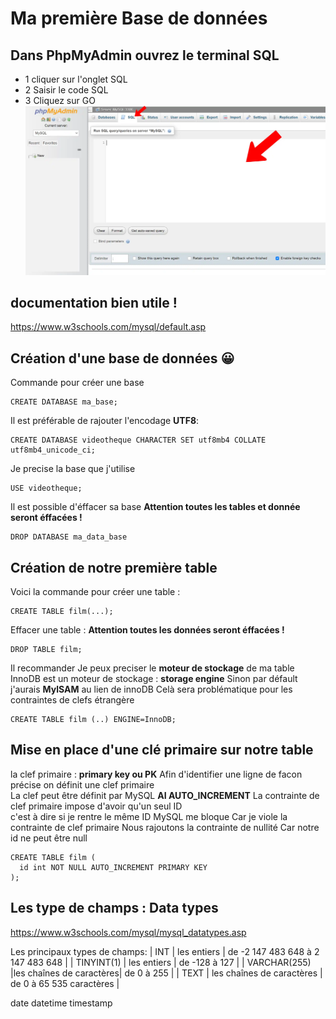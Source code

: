 # Ma première Base de données

## Dans PhpMyAdmin ouvrez le terminal SQL
- 1 cliquer sur l'onglet SQL  
- 2 Saisir le code SQL 
- 3 Cliquez sur GO  
![terminal](/img/02/terminal.webp)

## documentation bien utile !
https://www.w3schools.com/mysql/default.asp

## Création d'une base de données &#x1F600;
Commande pour créer une base
```mysql
CREATE DATABASE ma_base;
```

Il est préférable de rajouter l'encodage **UTF8**:
```mysql
CREATE DATABASE videotheque CHARACTER SET utf8mb4 COLLATE utf8mb4_unicode_ci;
```

Je precise la base que j'utilise
```mysql
USE videotheque;
```

Il est possible d'éffacer sa base
**Attention toutes les tables et donnée seront éffacées !**
```mysql
DROP DATABASE ma_data_base
```
## Création de notre première table

Voici la commande pour créer une table :
```mysql
CREATE TABLE film(...);
```

Effacer une table :
**Attention toutes les données seront éffacées !**
```mysql
DROP TABLE film;
```

Il recommander Je peux preciser le **moteur de stockage** de ma table
InnoDB est un moteur de stockage : **storage engine**
Sinon par défault j'aurais **MylSAM** au lien de innoDB
Celà sera problématique pour les contraintes de clefs étrangère

```mysql
CREATE TABLE film (..) ENGINE=InnoDB; 
```


## Mise en place d'une clé primaire sur notre table
la clef primaire : **primary key ou PK**
Afin d'identifier une ligne de facon précise on définit une clef primaire  
La clef peut être définit par MySQL **AI AUTO_INCREMENT**
La contrainte de clef primaire impose d'avoir qu'un seul ID  
c'est à dire si je rentre le même ID MySQL me bloque
Car je viole la contrainte de clef primaire
Nous rajoutons la contrainte de nullité
Car notre id ne peut être null

```mysql
CREATE TABLE film (
  id int NOT NULL AUTO_INCREMENT PRIMARY KEY
);
```

## Les type de champs : Data types
https://www.w3schools.com/mysql/mysql_datatypes.asp

Les principaux types de champs:
| INT | les entiers | de -2 147 483 648 à 2 147 483 648 |
| TINYINT(1) | les entiers | de -128 à 127 |
| VARCHAR(255) |les chaînes de caractères| de 0 à 255 |
| TEXT | les chaînes de caractères | de 0 à 65 535 caractères |

date
datetime
timestamp
